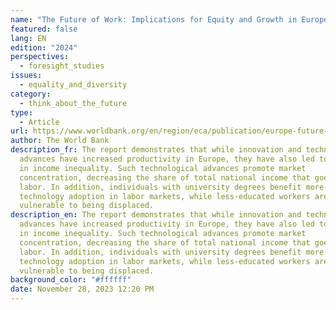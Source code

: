 ```yaml
---
name: "The Future of Work: Implications for Equity and Growth in Europe"
featured: false
lang: EN
edition: "2024"
perspectives:
  - foresight_studies
issues:
  - equality_and_diversity
category:
  - think_about_the_future
type:
  - Article
url: https://www.worldbank.org/en/region/eca/publication/europe-future-of-work
author: The World Bank
description_fr: The report demonstrates that while innovation and technological
  advances have increased productivity in Europe, they have also led to a rise
  in income inequality. Such technological advances promote market
  concentration, decreasing the share of total national income that goes to
  labor. In addition, individuals with university degrees benefit more from
  technology adoption in labor markets, while less-educated workers are more
  vulnerable to being displaced.
description_en: The report demonstrates that while innovation and technological
  advances have increased productivity in Europe, they have also led to a rise
  in income inequality. Such technological advances promote market
  concentration, decreasing the share of total national income that goes to
  labor. In addition, individuals with university degrees benefit more from
  technology adoption in labor markets, while less-educated workers are more
  vulnerable to being displaced.
background_color: "#ffffff"
date: November 28, 2023 12:20 PM
---
```

